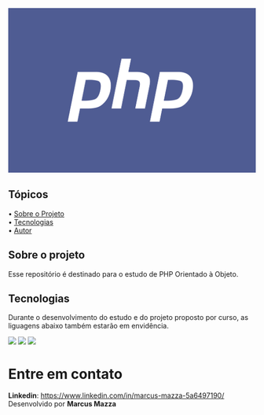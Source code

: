 <div align="center">
  <img src="imagens/php-oo.jpg">
</div>

## Tópicos

<div>
 • <a href="#-sobre-o-projeto">Sobre o Projeto</a> </br>
 • <a href="#-tecnologias">Tecnologias</a> </br>
 • <a href="#-autor">Autor</a> </br>
</div>

## Sobre o projeto
Esse repositório é destinado para o estudo de PHP Orientado à Objeto.

## Tecnologias
Durante o desenvolvimento do estudo e do projeto proposto por curso, as liguagens abaixo também estarão em envidência.
<div>
  <!-- HTML 5 -->
  <img src="https://img.shields.io/badge/HTML5-E34F26?style=for-the-badge&logo=html5&logoColor=white">
  <!-- CSS3 -->
  <img src="https://img.shields.io/badge/CSS3-1572B6?style=for-the-badge&logo=css3&logoColor=white">
  <!-- Bootstrap -->
  <img src="https://img.shields.io/badge/Bootstrap-563D7C?style=for-the-badge&logo=bootstrap&logoColor=white">  
</div>

# Entre em contato
**Linkedin**: https://www.linkedin.com/in/marcus-mazza-5a6497190/
Desenvolvido por **Marcus Mazza**
